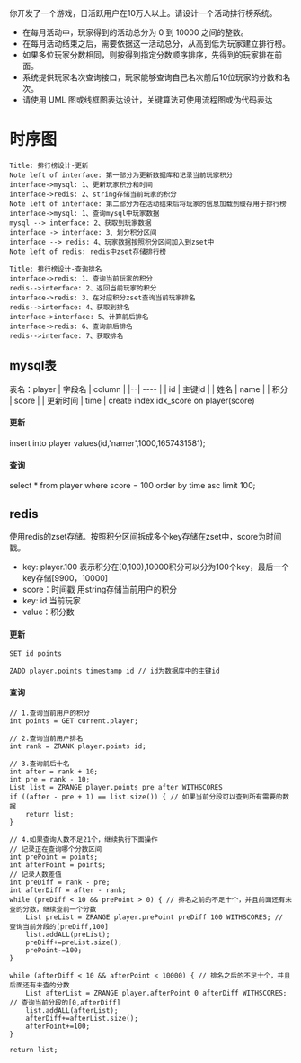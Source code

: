 你开发了一个游戏，日活跃用户在10万人以上。请设计一个活动排行榜系统。 
- 在每月活动中，玩家得到的活动总分为 0 到 10000 之间的整数。
- 在每月活动结束之后，需要依据这一活动总分，从高到低为玩家建立排行榜。 
- 如果多位玩家分数相同，则按得到指定分数顺序排序，先得到的玩家排在前面。 
- 系统提供玩家名次查询接口，玩家能够查询自己名次前后10位玩家的分数和名次。 
- 请使用 UML 图或线框图表达设计，关键算法可使用流程图或伪代码表达

# 时序图
```sequence
Title: 排行榜设计-更新
Note left of interface: 第一部分为更新数据库和记录当前玩家积分
interface->mysql: 1、更新玩家积分和时间
interface->redis: 2、string存储当前玩家的积分
Note left of interface: 第二部分为在活动结束后将玩家的信息加载到缓存用于排行榜
interface->mysql: 1、查询mysql中玩家数据
mysql --> interface: 2、获取到玩家数据
interface -> interface: 3、划分积分区间
interface --> redis: 4、玩家数据按照积分区间加入到zset中
Note left of redis: redis中zset存储排行榜
```
```sequence
Title: 排行榜设计-查询排名
interface->redis: 1、查询当前玩家的积分
redis-->interface: 2、返回当前玩家的积分
interface->redis: 3、在对应积分zset查询当前玩家排名
redis-->interface: 4、获取到排名
interface->interface: 5、计算前后排名
interface->redis: 6、查询前后排名
redis-->interface: 7、获取排名
```

## mysql表
表名：player
| 字段名 |  column |
|--| ----  |
| id | 主键id |
| 姓名 | name |
| 积分 | score |
| 更新时间 | time |
create index idx_score on player(score)
#### 更新
insert into player values(id,'namer',1000,1657431581);
#### 查询
select * from player where score = 100 order by time asc limit 100; 

## redis
使用redis的zset存储。按照积分区间拆成多个key存储在zset中，score为时间戳。
- key: player.100 表示积分在[0,100),10000积分可以分为100个key，最后一个key存储[9900，10000\]
- score：时间戳
用string存储当前用户的积分
- key: id 当前玩家
- value：积分数
#### 更新
```
SET id points

ZADD player.points timestamp id // id为数据库中的主键id
```
#### 查询
```
// 1.查询当前用户的积分
int points = GET current.player;

// 2.查询当前用户排名
int rank = ZRANK player.points id;

// 3.查询前后十名
int after = rank + 10;
int pre = rank - 10;
List list = ZRANGE player.points pre after WITHSCORES
if ((after - pre + 1) == list.size()) { // 如果当前分段可以查到所有需要的数据
    return list;
}

// 4.如果查询人数不足21个，继续执行下面操作
// 记录正在查询哪个分数区间
int prePoint = points;
int afterPoint = points;
// 记录人数差值
int preDiff = rank - pre;
int afterDiff = after - rank;
while (preDiff < 10 && prePoint > 0) { // 排名之前的不足十个，并且前面还有未查的分数，继续查前一个分数
    List preList = ZRANGE player.prePoint preDiff 100 WITHSCORES; // 查询当前分段的[preDiff,100]
    list.addALL(preList);
    preDiff+=preList.size();
    prePoint-=100;
}

while (afterDiff < 10 && afterPoint < 10000) { // 排名之后的不足十个，并且后面还有未查的分数
    List afterList = ZRANGE player.afterPoint 0 afterDiff WITHSCORES; // 查询当前分段的[0,afterDiff]
    list.addALL(afterList);
    afterDiff+=afterList.size();
    afterPoint+=100;
}

return list;
```
